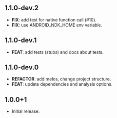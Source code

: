 ## 1.1.0-dev.2

 - **FIX**: add test for native function call (#10).
 - **FIX**: use ANDROID_NDK_HOME env variable.

## 1.1.0-dev.1

 - **FEAT**: add tests (stubs) and docs about tests.

## 1.1.0-dev.0

 - **REFACTOR**: add melos, change project structure.
 - **FEAT**: update dependencies and analysis options.

## 1.0.0+1

* Initial release.
